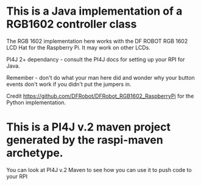 # This is a Java implementation of a RGB1602 controller class

The RGB 1602 implementation here works with the DF ROBOT RGB 1602 LCD Hat for the Raspberry Pi.  It may work on other LCDs.

PI4J 2+ dependancy - consult the PI4J docs for setting up your RPI for Java.

Remember - don't do what your man here did and wonder why your button events don't work if you didn't put the jumpers in.

Credit https://github.com/DFRobot/DFRobot_RGB1602_RaspberryPi for the Python implementation.


# This is a PI4J v.2 maven project generated by the raspi-maven archetype.
You can look at PI4J v.2 Maven to see how you can use it to push code to your RPI

